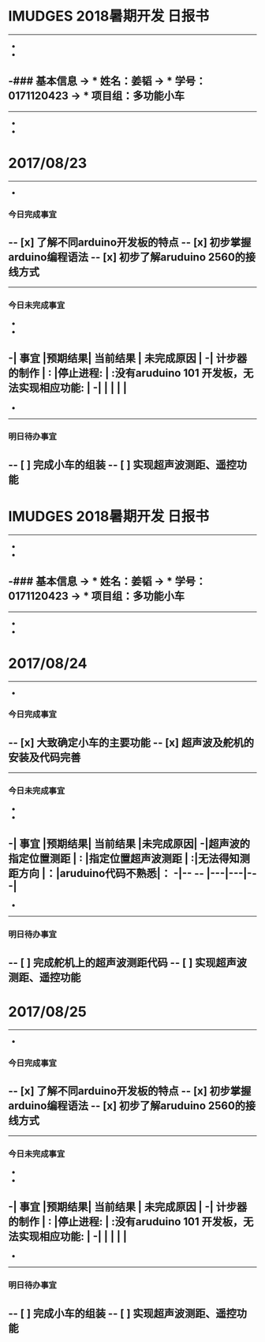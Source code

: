 # IMUDGES 2018暑期开发 日报书
--------
-
-
-### 基本信息
-> * 姓名：姜韬
-> * 学号：0171120423
-> * 项目组：多功能小车
-
--------
-
-
# 2017/08/23

--------
-
 ### 今日完成事宜
-- [x]  了解不同arduino开发板的特点
-- [x]  初步掌握arduino编程语法
-- [x]  初步了解aruduino 2560的接线方式
-
------
### 今日未完成事宜
-
-
-| 事宜     |预期结果| 当前结果  | 未完成原因   | 
-| 计步器的制作  | :  |停止进程:  | :没有aruduino 101 开发板，无法实现相应功能:  |
-|    |   |   |   |
-
-
-------
### 明日待办事宜
-- [ ] 完成小车的组装
-- [ ] 实现超声波测距、遥控功能
--------
# IMUDGES 2018暑期开发 日报书
--------
-
-
-### 基本信息
-> * 姓名：姜韬
-> * 学号：0171120423
-> * 项目组：多功能小车
-
--------
-
-
# 2017/08/24

--------
-
 ### 今日完成事宜
-- [x]  大致确定小车的主要功能
-- [x]  超声波及舵机的安装及代码完善
-
------
### 今日未完成事宜
-
-
-| 事宜     |预期结果| 当前结果  |未完成原因| 
-|超声波的指定位置测距 | :  |指定位置超声波测距 | :|无法得知测距方向 |：|aruduino代码不熟悉|：
-|-- -- |---|---|---|
-
-
-------
### 明日待办事宜
-- [ ] 完成舵机上的超声波测距代码
-- [ ] 实现超声波测距、遥控功能
--------

# 2017/08/25

--------
-
 ### 今日完成事宜
-- [x]  了解不同arduino开发板的特点
-- [x]  初步掌握arduino编程语法
-- [x]  初步了解aruduino 2560的接线方式
-
------
### 今日未完成事宜
-
-
-| 事宜     |预期结果| 当前结果  | 未完成原因   | 
-| 计步器的制作  | :  |停止进程:  | :没有aruduino 101 开发板，无法实现相应功能:  |
-|    |   |   |   |
-
-
-------
### 明日待办事宜
-- [ ] 完成小车的组装
-- [ ] 实现超声波测距、遥控功能
--------

